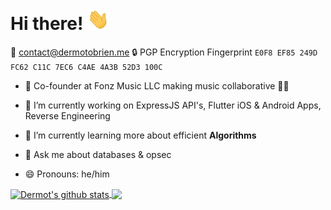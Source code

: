 # Hi there! <img src="/wave.gif" width="35px">

📧 [contact@dermotobrien.me](mailto:contact@dermotobrien.me)
🔒 PGP Encryption Fingerprint `E0F8 EF85 249D FC62 C11C 7EC6 C4AE 4A3B 52D3 100C`

- 📲 Co-founder at Fonz Music LLC making music collaborative 🍻👥

- 🔭 I’m currently working on ExpressJS API's, Flutter iOS & Android Apps, Reverse Engineering
- 🌱 I’m currently learning more about efficient **Algorithms**
- 💬 Ask me about databases & opsec 
- 😄 Pronouns: he/him

<a href="https://github.com/mangledbottles?tab=repositories">
  <img align="center" src="https://github-readme-stats.vercel.app/api?username=mangledbottles&show_icons=true" alt="Dermot's github stats" />
</a>
<a href="https://github.com/mangledbottles?tab=repositories">
  <img align="center" src="https://github-readme-stats.anuraghazra1.vercel.app/api/top-langs/?username=mangledbottles&layout=compact" />
</a>
